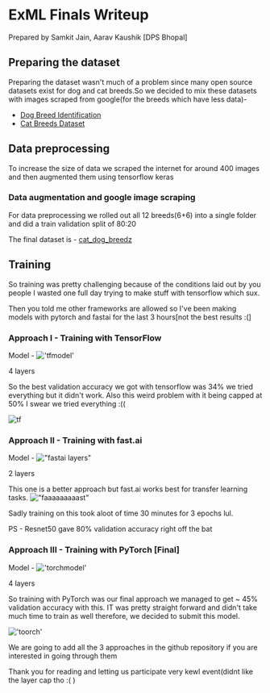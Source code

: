 # ExML Finals Writeup
Prepared by Samkit Jain, Aarav Kaushik [DPS Bhopal]

## Preparing the dataset
Preparing the dataset wasn't much of a problem since many open source datasets exist for dog and cat breeds.So we decided to mix these datasets with images scraped from google(for the breeds which have less data)-

* [Dog Breed Identification](https://www.kaggle.com/c/dog-breed-identification)
* [Cat Breeds Dataset](https://www.kaggle.com/datasets/ma7555/cat-breeds-dataset)

## Data preprocessing
To increase the size of data we scraped the internet for around 400 images and then augmented them using tensorflow keras

### Data augmentation and google image scraping
For data preprocessing we rolled out all 12 breeds(6+6) into a single folder and did a train validation split of 80:20 

The final dataset is - [cat_dog_breedz](https://www.kaggle.com/datasets/samkitjain101/cat-dog-breedz)

## Training
So training was pretty challenging because of the conditions laid out by you people I wasted one full day trying to make stuff with tensorflow which sux.

Then you told me other frameworks are allowed so I've been making models with  pytorch and fastai for the last 3 hours[not the best results :(]

### Approach I - Training with TensorFlow
Model - !['tfmodel'](https://media.discordapp.net/attachments/1040704720844640377/1040705424434921584/image.png)

4 layers 

So the best validation accuracy we got with tensorflow was 34% we tried everything but it didn't work. Also this weird problem with it being capped at 50% I swear we tried everything :(( 

![tf](https://cdn.discordapp.com/attachments/861575248603381760/1040700639409340416/unknown.png)


### Approach II - Training with fast.ai

Model - !["fastai layers"](https://cdn.discordapp.com/attachments/1040704720844640377/1040704911580598324/image.png)

2 layers


This one is a better approach but fast.ai works best for transfer learning tasks.
!["faaaaaaaaast"](https://cdn.discordapp.com/attachments/861575248603381760/1040703295456559186/image.png)

Sadly training on this took aloot of time 30 minutes for 3 epochs lul.

PS - Resnet50 gave 80% validation accuracy right off the bat

### Approach III - Training with PyTorch [Final]

Model - !['torchmodel'](https://cdn.discordapp.com/attachments/861575248603381760/1040704549767360556/image.png)

4 layers

So training with PyTorch was our final approach we managed to get ~ 45% validation accuracy with this. IT was pretty straight forward and didn't take much time to train as well therefore, we decided to submit this model.

!['toorch'](https://media.discordapp.net/attachments/861575248603381760/1040703646146494565/image.png)

We are going to add all the 3 approaches in the github repository if you are interested in going through them

Thank you for reading and letting us participate very kewl event(didnt like the layer cap tho :( )
